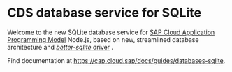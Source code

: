 # CDS database service for SQLite

Welcome to the new SQLite database service for [SAP Cloud Application Programming Model](https://cap.cloud.sap) Node.js, based on new, streamlined database architecture and [*better-sqlite* driver](https://www.npmjs.com/package/better-sqlite3) .

Find documentation at https://cap.cloud.sap/docs/guides/databases-sqlite.

